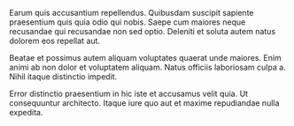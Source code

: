 Earum quis accusantium repellendus. Quibusdam suscipit sapiente praesentium quis quia odio qui nobis. Saepe cum maiores neque recusandae qui recusandae non sed optio. Deleniti et soluta autem natus dolorem eos repellat aut.
 Beatae et possimus autem aliquam voluptates quaerat unde maiores. Enim animi ab non dolor et voluptatem aliquam. Natus officiis laboriosam culpa a. Nihil itaque distinctio impedit.
 Error distinctio praesentium in hic iste et accusamus velit quia. Ut consequuntur architecto. Itaque iure quo aut et maxime repudiandae nulla expedita.